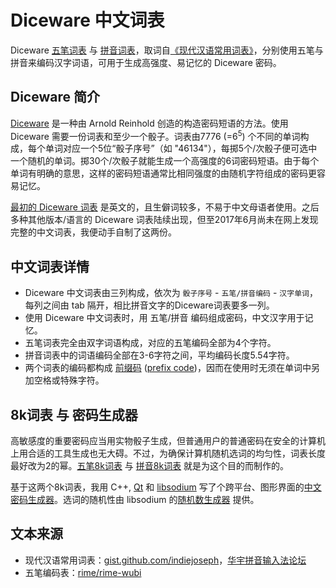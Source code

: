 # Diceware 中文词表

Diceware [五笔词表](./wubi.wordlist) 与 [拼音词表](./pinyin.wordlist)，取词自[《现代汉语常用词表》](http://baike.baidu.com/item/%E7%8E%B0%E4%BB%A3%E6%B1%89%E8%AF%AD%E5%B8%B8%E7%94%A8%E8%AF%8D%E8%A1%A8)，分别使用五笔与拼音来编码汉字词语，可用于生成高强度、易记忆的 Diceware 密码。

## Diceware 简介

[Diceware](http://www.diceware.com "Diceware Passphrase Home") 是一种由 Arnold Reinhold 创造的构造密码短语的方法。使用 Diceware 需要一份词表和至少一个骰子。词表由7776 (=6<sup>5</sup>) 个不同的单词构成，每个单词对应一个5位“骰子序号”（如 "46134"），每掷5个/次骰子便可选中一个随机的单词。掷30个/次骰子就能生成一个高强度的6词密码短语。由于每个单词有明确的意思，这样的密码短语通常比相同强度的由随机字符组成的密码更容易记忆。

[最初的 Diceware 词表](http://world.std.com/~reinhold/diceware.wordlist.asc) 是英文的，且生僻词较多，不易于中文母语者使用。之后多种其他版本/语言的 Diceware 词表陆续出现，但至2017年6月尚未在网上发现完整的中文词表，我便动手自制了这两份。

## 中文词表详情

* Diceware 中文词表由三列构成，依次为 `骰子序号` - `五笔/拼音编码` - `汉字单词`，每列之间由 tab 隔开，相比拼音文字的Diceware词表要多一列。
* 使用 Diceware 中文词表时，用 五笔/拼音 编码组成密码，中文汉字用于记忆。
* 五笔词表完全由双字词语构成，对应的五笔编码全部为4个字符。
* 拼音词表中的词语编码全部在3-6字符之间，平均编码长度5.54字符。
* 两个词表的编码都构成 [前缀码](http://baike.baidu.com/item/%E5%89%8D%E7%BC%80%E7%A0%81) ([prefix code](https://en.wikipedia.org/wiki/Prefix_code))，因而在使用时无须在单词中另加空格或特殊字符。

## 8k词表 与 密码生成器

高敏感度的重要密码应当用实物骰子生成，但普通用户的普通密码在安全的计算机上用合适的工具生成也无大碍。不过，为确保计算机随机选词的均匀性，词表长度最好改为2的幂。[五笔8k词表](./wubi8k.wordlist) 与 [拼音8k词表](./pinyin8k.wordlist) 就是为这个目的而制作的。

基于这两个8k词表，我用 C++, [Qt](https://www.qt.io/) 和 [libsodium](https://download.libsodium.org/doc/ "The Sodium crypto library") 写了个跨平台、图形界面的[中文密码生成器](./gui-qt)。选词的随机性由 libsodium 的[随机数生成器](https://download.libsodium.org/doc/generating_random_data/ "Generating random data · libsodium") 提供。

## 文本来源
* 现代汉语常用词表：[gist.github.com/indiejoseph](https://gist.github.com/indiejoseph/eae09c673460aa0b56db)，[华宇拼音输入法论坛](http://bbs.unispim.com/forum.php?mod=viewthread&tid=31393)
* 五笔编码表：[rime/rime-wubi](https://github.com/rime/rime-wubi)

